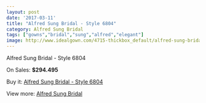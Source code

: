 ```yaml
---
layout: post
date: '2017-03-11'
title: "Alfred Sung Bridal - Style 6804"
category: Alfred Sung Bridal
tags: ["gowns","bridal","sung","alfred","elegant"]
image: http://www.idealgown.com/4715-thickbox_default/alfred-sung-bridal-style-6804.jpg
---
```

Alfred Sung Bridal - Style 6804

On Sales: **$294.495**
<a href="https://www.idealgown.com/en/alfred-sung-bridal/2121-alfred-sung-bridal-style-6804.html"><amp-img layout="responsive" width="600" height="600" src="//www.idealgown.com/4715-thickbox_default/alfred-sung-bridal-style-6804.jpg" alt="Alfred Sung Bridal - Style 6804 0" /></a>
<a href="https://www.idealgown.com/en/alfred-sung-bridal/2121-alfred-sung-bridal-style-6804.html"><amp-img layout="responsive" width="600" height="600" src="//www.idealgown.com/4716-thickbox_default/alfred-sung-bridal-style-6804.jpg" alt="Alfred Sung Bridal - Style 6804 1" /></a>

Buy it: [Alfred Sung Bridal - Style 6804](https://www.idealgown.com/en/alfred-sung-bridal/2121-alfred-sung-bridal-style-6804.html "Alfred Sung Bridal - Style 6804")

View more: [Alfred Sung Bridal](https://www.idealgown.com/en/30-alfred-sung-bridal "Alfred Sung Bridal")